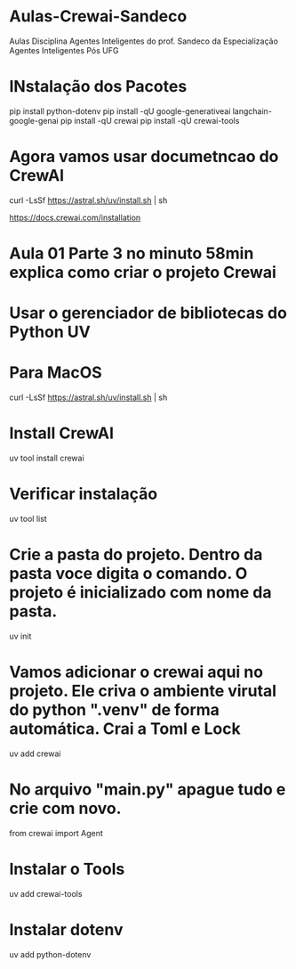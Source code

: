 # Aulas-Crewai-Sandeco
Aulas Disciplina Agentes Inteligentes do prof. Sandeco da Especialização Agentes Inteligentes Pós UFG

# INstalação dos Pacotes
pip install python-dotenv
pip install -qU google-generativeai langchain-google-genai
pip install -qU crewai
pip install -qU crewai-tools

# Agora vamos usar documetncao do CrewAI
curl -LsSf https://astral.sh/uv/install.sh | sh

https://docs.crewai.com/installation


# Aula 01 Parte 3 no minuto 58min explica como criar o projeto Crewai
# Usar o gerenciador de bibliotecas do Python UV
# Para MacOS
curl -LsSf https://astral.sh/uv/install.sh | sh

# Install CrewAI
uv tool install crewai

# Verificar instalação 
uv tool list

# Crie a pasta do projeto. Dentro da pasta voce digita o comando. O projeto é inicializado com nome da pasta.
uv init 

# Vamos adicionar o crewai aqui no projeto. Ele criva o ambiente virutal do python ".venv" de forma automática. Crai a Toml e Lock
uv add crewai

# No arquivo "main.py" apague tudo e crie com novo. 
from crewai import Agent

# Instalar o Tools
uv add crewai-tools

# Instalar dotenv
uv add python-dotenv

